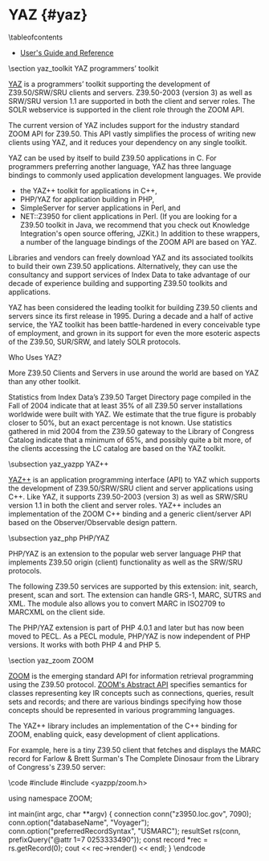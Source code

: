 YAZ    {#yaz}
===

\tableofcontents

 - [User's Guide and Reference](http://www.indexdata.com/yaz/doc)

\section yaz_toolkit YAZ programmers’ toolkit

[YAZ](http://www.indexdata.com/yaz) is a programmers’ toolkit supporting the
development of Z39.50/SRW/SRU clients and servers. Z39.50-2003 (version 3) as
well as SRW/SRU version 1.1 are supported in both the client and server roles.
The SOLR webservice is supported in the client role through the ZOOM API.

The current version of YAZ includes support for the industry standard ZOOM API
for Z39.50. This API vastly simplifies the process of writing new clients using
YAZ, and it reduces your dependency on any single toolkit.

YAZ can be used by itself to build Z39.50 applications in C. For programmers
preferring another language, YAZ has three language bindings to commonly used
application development languages. We provide
 - the YAZ++ toolkit for applications in C++,
 - PHP/YAZ for application building in PHP,
 - SimpleServer for server applications in Perl, and
 - NET::Z3950 for client applications in Perl.
(If you are looking for a Z39.50 toolkit in Java, we recommend that you check
out Knowledge Integration's open source offering, JZKit.) In addition to these
wrappers, a number of the language bindings of the ZOOM API are based on YAZ.

Libraries and vendors can freely download YAZ and its associated toolkits to build their own Z39.50 applications. Alternatively, they can use the consultancy and support services of Index Data to take advantage of our decade of experience building and supporting Z39.50 toolkits and applications.

YAZ has been considered the leading toolkit for building Z39.50 clients and servers since its first release in 1995. During a decade and a half of active service, the YAZ toolkit has been battle-hardened in every conceivable type of employment, and grown in its support for even the more esoteric aspects of the Z39.50, SUR/SRW, and lately SOLR protocols.

Who Uses YAZ?

More Z39.50 Clients and Servers in use around the world are based on YAZ than any other toolkit.

Statistics from Index Data’s Z39.50 Target Directory page compiled in the Fall of 2004 indicate that at least 35% of all Z39.50 server installations worldwide were built with YAZ. We estimate that the true figure is probably closer to 50%, but an exact percentage is not known. Use statistics gathered in mid 2004 from the Z39.50 gateway to the Library of Congress Catalog indicate that a minimum of 65%, and possibly quite a bit more, of the clients accessing the LC catalog are based on the YAZ toolkit.

\subsection yaz_yazpp YAZ++

[YAZ++](http://www.indexdata.com/yazpp) is an application programming interface (API) to YAZ which supports the development of Z39.50/SRW/SRU client and server applications using C++. Like YAZ, it supports Z39.50-2003 (version 3) as well as SRW/SRU version 1.1 in both the client and server roles. YAZ++ includes an implementation of the ZOOM C++ binding and a generic client/server API based on the Observer/Observable design pattern.

\subsection yaz_php PHP/YAZ

PHP/YAZ is an extension to the popular web server language PHP that implements Z39.50 origin (client) functionality as well as the SRW/SRU protocols.

The following Z39.50 services are supported by this extension: init, search, present, scan and sort. The extension can handle GRS-1, MARC, SUTRS and XML. The module also allows you to convert MARC in ISO2709 to MARCXML on the client side.

The PHP/YAZ extension is part of PHP 4.0.1 and later but has now been moved to PECL. As a PECL module, PHP/YAZ is now independent of PHP versions. It works with both PHP 4 and PHP 5.

\section yaz_zoom ZOOM

[ZOOM](http://zoom.z3950.org) is the emerging standard API for information
retrieval programming using the Z39.50 protocol.
[ZOOM's Abstract API](http://zoom.z3950.org/api/zoom-current.html) specifies
semantics for classes representing key IR concepts such as connections, queries,
result sets and records; and there are various bindings specifying how those
concepts should be represented in various programming languages.

The YAZ++ library includes an implementation of the C++ binding for ZOOM, enabling
quick, easy development of client applications.

For example, here is a tiny Z39.50 client that fetches and displays the MARC
record for Farlow & Brett Surman's The Complete Dinosaur from the Library of
Congress's Z39.50 server:

\code
  #include <iostream>
  #include <yazpp/zoom.h>

  using namespace ZOOM;

  int main(int argc, char **argv)
  {
      connection conn("z3950.loc.gov", 7090);
      conn.option("databaseName", "Voyager");
      conn.option("preferredRecordSyntax", "USMARC");
      resultSet rs(conn, prefixQuery("@attr 1=7 0253333490"));
      const record *rec = rs.getRecord(0);
      cout << rec->render() << endl;
  }
\endcode
